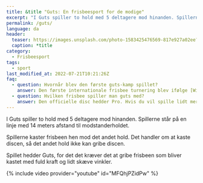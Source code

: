 ```yaml
---
title: &title "Guts: En frisbeesport for de modige"
excerpt: "I Guts spiller to hold med 5 deltagere mod hinanden. Spillerne står på en linje med 14 meters afstand til modstanderholdet."
permalink: /guts/
language: da
header:
  teaser: https://images.unsplash.com/photo-1583425476569-817e927a02ee?ixlib=rb-4.0.3&ixid=MnwxMjA3fDB8MHxwaG90by1wYWdlfHx8fGVufDB8fHx8&auto=format&fit=crop&h=300&w=400&q=10
  caption: *title
category:
  - Frisbeesport
tags:
  - sport
last_modified_at: 2022-07-21T10:21:26Z
faq:
  - question: Hvornår blev den første guts-kamp spillet?
    answer: Den første internationale frisbee turnering blev ifølge [Wikipedia](https://en.wikipedia.org/wiki/Guts_(flying_disc_game)) holdt i Eagle Harbor, Michigan, i 1958.
  - question: Hvilken frisbee spiller man guts med?
    answer: Den officielle disc hedder Pro. Hvis du vil spille lidt mere for sjov, så kan du spille med en lettere frisbee, fx 100 gram DDC disc.
---
```

I Guts spiller to hold med 5 deltagere mod hinanden. Spillerne står på en linje med 14 meters afstand til modstanderholdet.

Spillerne kaster frisbeen hen mod det andet hold. Det handler om at kaste discen, så det andet hold ikke kan gribe discen.

Spillet hedder Guts, for det det kræver det at gribe frisbeen som bliver kastet med fuld kraft og lidt skæve vinkler.

{% include video provider="youtube" id="MFQhjPZidPw" %}